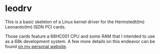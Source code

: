 # leodrv

This is a basic skeleton of a Linux kernel driver for the Hermstedt(tm) Leonardo(tm) ISDN PCI cards.

Those cards feature a 68HC001 CPU and some RAM that I intended to use as a 68k development system.
A few more details on this endeavor can be found [on my personal website](https://jonathanschilling.github.io/labathome.de/elektrotechnik/leonardo_xl/).
